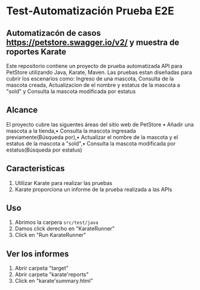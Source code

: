 # Test-Automatización Prueba E2E
## Automatizacón de casos https://petstore.swagger.io/v2/ y muestra de roportes Karate
Este repositorio contiene un proyecto de prueba automatizada API para PetStore utilizando Java, Karate, Maven. Las 
pruebas estan diseñadas para cubrir los escenarios como: Ingreso de una mascota, Consulta de la mascota creada, Actualizacion
de el nombre y estatus de la mascota a "sold" y Consulta la mascota modificada por estatus

## Alcance
El proyecto cubre las siguentes áreas del sitio web de PetStore
• Añadir una mascota a la tienda,• Consulta la mascota ingresada previamente(Búsqueda por),• Actualizar el nombre de la 
mascota y el estatus de la mascota a "sold",• Consulta la mascota modificada por estatus(Búsqueda por estatus)

## Caracteristicas
1. Utilizar Karate para realizar las pruebas 
2. Karate proporciona un informe de la prueba realizada a las APIs

## Uso
1. Abrimos la carpera `src/test/java`
2. Damos click derecho en "KarateRunner"
3. Click en "Run KarateRunner"

## Ver los informes
1. Abrir carpeta "target"
2. Abrir carpeta "karate'reports"
3. Click en "karate'summary.html"
